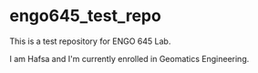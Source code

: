 # engo645_test_repo
This is a test repository for ENGO 645 Lab.

I am Hafsa and I'm currently enrolled in Geomatics Engineering.